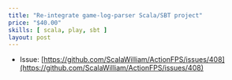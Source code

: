 ```yaml
---
title: "Re-integrate game-log-parser Scala/SBT project"
price: "$40.00"
skills: [ scala, play, sbt ]
layout: post
---
```


- Issue: [https://github.com/ScalaWilliam/ActionFPS/issues/408](https://github.com/ScalaWilliam/ActionFPS/issues/408)
